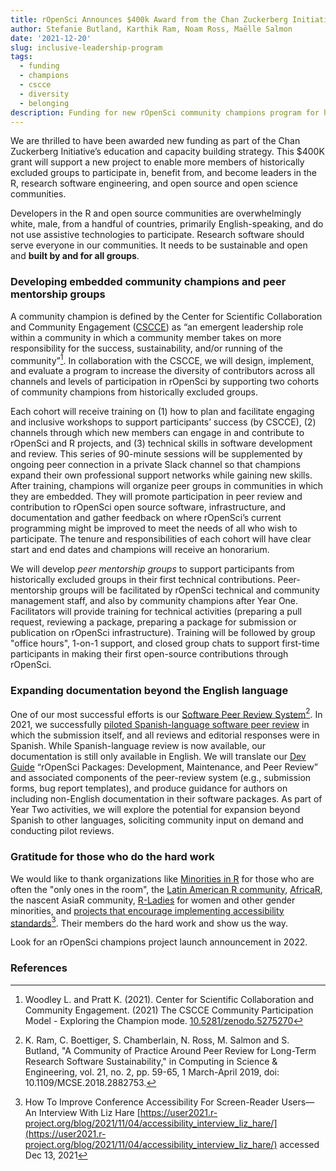 ```yaml
---
title: rOpenSci Announces $400k Award from the Chan Zuckerberg Initiative to Empower Historically Excluded Groups as Community Leaders in Scientific Open Source Projects
author: Stefanie Butland, Karthik Ram, Noam Ross, Maëlle Salmon
date: '2021-12-20'
slug: inclusive-leadership-program
tags:
  - funding
  - champions
  - cscce
  - diversity
  - belonging
description: Funding for new rOpenSci community champions program for historically excluded groups
---
```

We are thrilled to have been awarded new funding as part of the Chan Zuckerberg Initiative’s education and capacity building strategy. This $400K grant will support a new project to enable more members of historically excluded groups to participate in, benefit from, and become leaders in the R, research software engineering, and open source and open science communities. 

Developers in the R and open source communities are overwhelmingly white, male, from a handful of countries, primarily English-speaking, and do not use assistive technologies to participate. Research software should serve everyone in our communities. It needs to be sustainable and open and **built by and for all groups**. 


### Developing embedded community champions and peer mentorship groups

A community champion is defined by the Center for Scientific Collaboration and Community Engagement ([CSCCE](http://www.cscce.org/)) as “an emergent leadership role within a community in which a community member takes on more responsibility for the success, sustainability, and/or running of the community”[^1]. In collaboration with the CSCCE, we will design, implement, and evaluate a program to increase the diversity of contributors across all channels and levels of participation in rOpenSci by supporting two cohorts of community champions from historically excluded groups. 

Each cohort will receive training on (1) how to plan and facilitate engaging and inclusive workshops to support participants’ success (by CSCCE), (2) channels through which new members can engage in and contribute to rOpenSci and R projects, and (3) technical skills in software development and review. This series of 90-minute sessions will be supplemented by ongoing peer connection in a private Slack channel so that champions expand their own professional support networks while gaining new skills. After training, champions will organize peer groups in communities in which they are embedded. They will promote participation in peer review and contribution to rOpenSci open source software, infrastructure, and documentation and gather feedback on where rOpenSci’s current programming might be improved to meet the needs of all who wish to participate. The tenure and responsibilities of each cohort will have clear start and end dates and champions will receive an honorarium.

We will develop _peer mentorship groups_ to support participants from historically excluded groups in their first technical contributions. Peer-mentorship groups will be facilitated by rOpenSci technical and community management staff, and also by community champions after Year One. Facilitators will provide training for technical activities (preparing a pull request, reviewing a package, preparing a package for submission or publication on rOpenSci infrastructure). Training will be followed by group "office hours", 1-on-1 support, and closed group chats to support first-time participants in making their first open-source contributions through rOpenSci. 


### Expanding documentation beyond the English language

One of our most successful efforts is our [Software Peer Review System](https://ropensci.org/software-review/)[^2]. In 2021, we successfully [piloted Spanish-language software peer review](https://ropensci.org/blog/2021/07/27/censo2017-es/) in which the submission itself, and all reviews and editorial responses were in Spanish. While Spanish-language review is now available, our documentation is still only available in English. We will translate our [Dev Guide](https://devguide.ropensci.org/) “rOpenSci Packages: Development, Maintenance, and Peer Review” and associated components of the peer-review system (e.g., submission forms, bug report templates), and produce guidance for authors on including non-English documentation in their software packages. As part of Year Two activities, we will explore the potential for expansion beyond Spanish to other languages, soliciting community input on demand and conducting pilot reviews.


### Gratitude for those who do the hard work

We would like to thank organizations like [Minorities in R](https://mircommunity.com/) for those who are often the "only ones in the room", the [Latin American R community](http://lacion.rbind.io/talk/2020_user2020_panel/), [AfricaR](https://africa-r.org/#home), the nascent AsiaR community,  [R-Ladies](https://rladies.org/about-us/) for women and other gender minorities, and [projects that encourage implementing accessibility standards](https://user2021.r-project.org/blog/2021/11/04/accessibility_interview_liz_hare/)[^3]. Their members do the hard work and show us the way.

Look for an rOpenSci champions project launch announcement in 2022.


### References

[^1]: Woodley L. and Pratt K. (2021). Center for Scientific Collaboration and Community Engagement. (2021) The CSCCE Community Participation Model -  Exploring the Champion mode. [10.5281/zenodo.5275270](https://doi.org/10.5281/zenodo.5275270)

[^2]: K. Ram, C. Boettiger, S. Chamberlain, N. Ross, M. Salmon and S. Butland, "A Community of Practice Around Peer Review for Long-Term Research Software Sustainability," in Computing in Science & Engineering, vol. 21, no. 2, pp. 59-65, 1 March-April 2019, doi: 10.1109/MCSE.2018.2882753.

[^3]: How To Improve Conference Accessibility For Screen-Reader Users—An Interview With Liz Hare [https://user2021.r-project.org/blog/2021/11/04/accessibility_interview_liz_hare/](https://user2021.r-project.org/blog/2021/11/04/accessibility_interview_liz_hare/) accessed Dec 13, 2021
